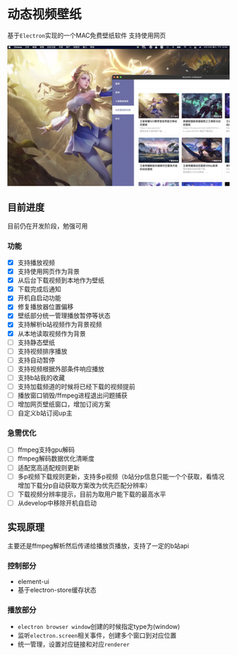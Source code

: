 # 动态视频壁纸

基于`Electron`实现的一个MAC免费壁纸软件
支持使用网页

![Demo](./demo.jpg)

## 目前进度

目前仍在开发阶段，勉强可用

### 功能

- [x] 支持播放视频
- [x] 支持使用网页作为背景
- [x] 从后台下载视频到本地作为壁纸
- [x] 下载完成后通知
- [x] 开机自启动功能
- [x] 修复播放器位置偏移
- [x] 壁纸部分统一管理播放暂停等状态
- [x] 支持解析b站视频作为背景视频
- [x] 从本地读取视频作为背景
- [ ] 支持静态壁纸
- [ ] 支持视频排序播放
- [ ] 支持自动暂停
- [ ] 支持视频根据外部条件响应播放
- [ ] 支持b站我的收藏
- [ ] 支持加载频道的时候将已经下载的视频提前
- [ ] 播放窗口销毁/ffmpeg进程退出问题捕获
- [ ] 增加网页壁纸窗口，增加订阅方案
- [ ] 自定义b站订阅up主

### 急需优化

- [ ] ffmpeg支持gpu解码
- [ ] ffmpeg解码数据优化清晰度
- [ ] 适配宽高适配规则更新
- [ ] 多p视频下载规则更新，支持多p视频（b站分p信息只能一个个获取，看情况增加下载分p自动获取方案改为优先匹配分辨率）
- [ ] 下载视频分辨率提示，目前为取用户能下载的最高水平
- [ ] 从develop中移除开机自启动

## 实现原理

主要还是ffmpeg解析然后传递给播放页播放，支持了一定的b站api

### 控制部分

- element-ui
- 基于electron-store缓存状态

### 播放部分

- `electron browser window`创建的时候指定type为(window)
- 监听`electron.screen`相关事件，创建多个窗口到对应位置
- 统一管理，设置对应链接和对应`renderer`
